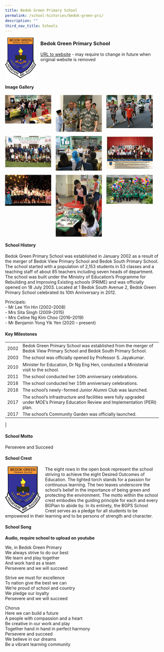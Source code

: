 ```yaml
---
title: Bedok Green Primary School
permalink: /school-histories/bedok-green-pri/
description: ""
third_nav_title: Schools
---
```

<img src="/images/bedokgreenpri1.png" style="width:20%;margin-right:15px;" align = "left">

### **Bedok Green Primary School**
[URL to website](http://www.bedokgreenpri.moe.edu.sg/) - may require to change in future when original website is removed

<br clear="left">

#### **Image Gallery**

<p><a href="https://staging.d1yxymztqoj7qn.amplifyapp.com/images/bedokgreenpri2.jpg">  
<img src="/images/bedokgreenpri2.jpg" style="width:30%;margin-right:15px;" align = "left">
</a></p>

<p><a href="https://staging.d1yxymztqoj7qn.amplifyapp.com/images/bedokgreenpri3.jpg">  
<img src="/images/bedokgreenpri3.jpg" style="width:30%;margin-right:15px;" align = "left">
</a></p>

<p><a href="https://staging.d1yxymztqoj7qn.amplifyapp.com/images/bedokgreenpri4.jpg">  
<img src="/images/bedokgreenpri4.jpg" style="width:30%;margin-right:15px;" align = "left">
</a></p>

<br clear="left">

<p><a href="https://staging.d1yxymztqoj7qn.amplifyapp.com/images/bedokgreenpri5.jpg">  
<img src="/images/bedokgreenpri5.jpg" style="width:30%;margin-right:15px;" align = "left">
</a></p>

<p><a href="https://staging.d1yxymztqoj7qn.amplifyapp.com/images/bedokgreenpri6.jpg">  
<img src="/images/bedokgreenpri6.jpg" style="width:30%;margin-right:15px;" align = "left">
</a></p>

<p><a href="https://staging.d1yxymztqoj7qn.amplifyapp.com/images/bedokgreenpri7.jpg">  
<img src="/images/bedokgreenpri7.jpg" style="width:30%;margin-right:15px;" align = "left">
</a></p>

<br clear="left">

<p><a href="https://staging.d1yxymztqoj7qn.amplifyapp.com/images/bedokgreenpri8.jpg">  
<img src="/images/bedokgreenpri8.jpg" style="width:30%;margin-right:15px;" align = "left">
</a></p>

<p><a href="https://staging.d1yxymztqoj7qn.amplifyapp.com/images/bedokgreenpri9.jpg">  
<img src="/images/bedokgreenpri9.jpg" style="width:30%;margin-right:15px;" align = "left">
</a></p>

<p><a href="https://staging.d1yxymztqoj7qn.amplifyapp.com/images/bedokgreenpri10.jpg">  
<img src="/images/bedokgreenpri10.jpg" style="width:30%;margin-right:15px;" align = "left">
</a></p>

<br clear="left">

#### **School History**
Bedok Green Primary School was established in January 2002 as a result of the merger of Bedok View Primary School and Bedok South Primary School. The school started with a population of 2,153 students in 53 classes and a teaching staff of about 85 teachers including seven heads of department. The school was built under the Ministry of Education’s Programme for Rebuilding and Improving Existing schools (PRIME) and was officially opened on 18 July 2003. Located at 1 Bedok South Avenue 2, Bedok Green Primary School celebrated its 10th Anniversary in 2012.

Principals:<br>
\- Mr Lee Yin Hin (2002–2008)<br>
\- Mrs Sita Singh (2009–2015)<br>
\- Mrs Celine Ng Kim Choo (2016–2019)<br>
\- Mr Benjamin Yong Yik Yen (2020 – present)

#### **Key Milestones**

|  |  |
|:---:|---|
| 2002 | Bedok Green Primary School was established from the merger of Bedok View Primary School and Bedok South Primary School. |
| 2003 | The school was officially opened by Professor S. Jayakumar. |
| 2010 | Minister for Education, Dr Ng Eng Hen, conducted a Ministerial visit to the school. |
| 2011 | The school conducted her 10th anniversary celebrations. |
| 2016 | The school conducted her 15th anniversary celebrations. |
| 2016 | The school’s newly-formed Junior Alumni Club was launched. |
| 2017 | The school’s infrastructure and facilities were fully upgraded under MOE’s Primary Education Review and Implementation (PERI) plan. |
| 2017 | The school’s Community Garden was officially launched. |
|

#### **School Motto**
Persevere and Succeed

#### **School Crest**
<img src="/images/bedokgreenpri1.png" style="width:23%;margin-right:15px;" align = "left">

The eight rows in the open book represent the school striving to achieve the eight Desired Outcomes of Education. The lighted torch stands for a passion for continuous learning. The two leaves underscore the school’s belief in the importance of being green and protecting the environment. The motto within the school crest embodies the guiding principle for each and every BGPian to abide by. In its entirety, the BGPS School Crest serves as a pledge for all students to be empowered in their learning and to be persons of strength and character.

#### **School Song**
**Audio, require school to upload on youtube**

We, in Bedok Green Primary<br>
We always strive to do our best<br>
We learn and play together<br>
And work hard as a team<br>
Persevere and we will succeed
  
Strive we must for excellence<br>
To nation give the best we can<br>
We’re proud of school and country<br>
We pledge our loyalty<br>
Persevere and we will succeed
  
Chorus<br>
Here we can build a future<br>
A people with compassion and a heart<br>
Be creative in our work and play<br>
Together hand in hand in perfect harmony<br>
Persevere and succeed<br>
We believe in our dreams<br>
Be a vibrant learning community